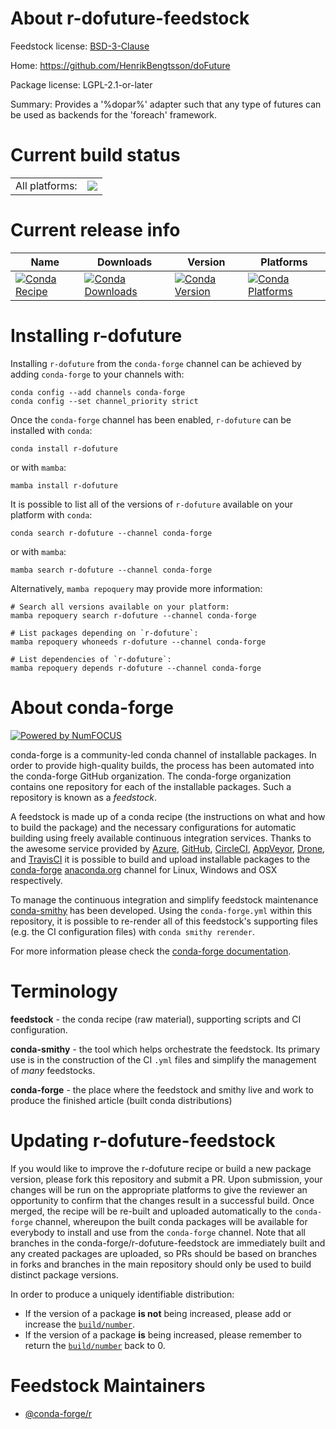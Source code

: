 About r-dofuture-feedstock
==========================

Feedstock license: [BSD-3-Clause](https://github.com/conda-forge/r-dofuture-feedstock/blob/main/LICENSE.txt)

Home: https://github.com/HenrikBengtsson/doFuture

Package license: LGPL-2.1-or-later

Summary: Provides a '%dopar%' adapter such that any type of futures can be used as backends for the 'foreach' framework.

Current build status
====================


<table><tr><td>All platforms:</td>
    <td>
      <a href="https://dev.azure.com/conda-forge/feedstock-builds/_build/latest?definitionId=2289&branchName=main">
        <img src="https://dev.azure.com/conda-forge/feedstock-builds/_apis/build/status/r-dofuture-feedstock?branchName=main">
      </a>
    </td>
  </tr>
</table>

Current release info
====================

| Name | Downloads | Version | Platforms |
| --- | --- | --- | --- |
| [![Conda Recipe](https://img.shields.io/badge/recipe-r--dofuture-green.svg)](https://anaconda.org/conda-forge/r-dofuture) | [![Conda Downloads](https://img.shields.io/conda/dn/conda-forge/r-dofuture.svg)](https://anaconda.org/conda-forge/r-dofuture) | [![Conda Version](https://img.shields.io/conda/vn/conda-forge/r-dofuture.svg)](https://anaconda.org/conda-forge/r-dofuture) | [![Conda Platforms](https://img.shields.io/conda/pn/conda-forge/r-dofuture.svg)](https://anaconda.org/conda-forge/r-dofuture) |

Installing r-dofuture
=====================

Installing `r-dofuture` from the `conda-forge` channel can be achieved by adding `conda-forge` to your channels with:

```
conda config --add channels conda-forge
conda config --set channel_priority strict
```

Once the `conda-forge` channel has been enabled, `r-dofuture` can be installed with `conda`:

```
conda install r-dofuture
```

or with `mamba`:

```
mamba install r-dofuture
```

It is possible to list all of the versions of `r-dofuture` available on your platform with `conda`:

```
conda search r-dofuture --channel conda-forge
```

or with `mamba`:

```
mamba search r-dofuture --channel conda-forge
```

Alternatively, `mamba repoquery` may provide more information:

```
# Search all versions available on your platform:
mamba repoquery search r-dofuture --channel conda-forge

# List packages depending on `r-dofuture`:
mamba repoquery whoneeds r-dofuture --channel conda-forge

# List dependencies of `r-dofuture`:
mamba repoquery depends r-dofuture --channel conda-forge
```


About conda-forge
=================

[![Powered by
NumFOCUS](https://img.shields.io/badge/powered%20by-NumFOCUS-orange.svg?style=flat&colorA=E1523D&colorB=007D8A)](https://numfocus.org)

conda-forge is a community-led conda channel of installable packages.
In order to provide high-quality builds, the process has been automated into the
conda-forge GitHub organization. The conda-forge organization contains one repository
for each of the installable packages. Such a repository is known as a *feedstock*.

A feedstock is made up of a conda recipe (the instructions on what and how to build
the package) and the necessary configurations for automatic building using freely
available continuous integration services. Thanks to the awesome service provided by
[Azure](https://azure.microsoft.com/en-us/services/devops/), [GitHub](https://github.com/),
[CircleCI](https://circleci.com/), [AppVeyor](https://www.appveyor.com/),
[Drone](https://cloud.drone.io/welcome), and [TravisCI](https://travis-ci.com/)
it is possible to build and upload installable packages to the
[conda-forge](https://anaconda.org/conda-forge) [anaconda.org](https://anaconda.org/)
channel for Linux, Windows and OSX respectively.

To manage the continuous integration and simplify feedstock maintenance
[conda-smithy](https://github.com/conda-forge/conda-smithy) has been developed.
Using the ``conda-forge.yml`` within this repository, it is possible to re-render all of
this feedstock's supporting files (e.g. the CI configuration files) with ``conda smithy rerender``.

For more information please check the [conda-forge documentation](https://conda-forge.org/docs/).

Terminology
===========

**feedstock** - the conda recipe (raw material), supporting scripts and CI configuration.

**conda-smithy** - the tool which helps orchestrate the feedstock.
                   Its primary use is in the construction of the CI ``.yml`` files
                   and simplify the management of *many* feedstocks.

**conda-forge** - the place where the feedstock and smithy live and work to
                  produce the finished article (built conda distributions)


Updating r-dofuture-feedstock
=============================

If you would like to improve the r-dofuture recipe or build a new
package version, please fork this repository and submit a PR. Upon submission,
your changes will be run on the appropriate platforms to give the reviewer an
opportunity to confirm that the changes result in a successful build. Once
merged, the recipe will be re-built and uploaded automatically to the
`conda-forge` channel, whereupon the built conda packages will be available for
everybody to install and use from the `conda-forge` channel.
Note that all branches in the conda-forge/r-dofuture-feedstock are
immediately built and any created packages are uploaded, so PRs should be based
on branches in forks and branches in the main repository should only be used to
build distinct package versions.

In order to produce a uniquely identifiable distribution:
 * If the version of a package **is not** being increased, please add or increase
   the [``build/number``](https://docs.conda.io/projects/conda-build/en/latest/resources/define-metadata.html#build-number-and-string).
 * If the version of a package **is** being increased, please remember to return
   the [``build/number``](https://docs.conda.io/projects/conda-build/en/latest/resources/define-metadata.html#build-number-and-string)
   back to 0.

Feedstock Maintainers
=====================

* [@conda-forge/r](https://github.com/conda-forge/r/)

